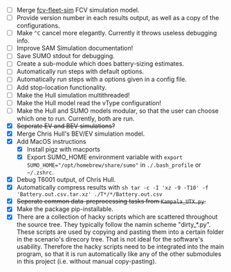 <!-- Note: This is a markdown file. Use a markdown editor to easily edit and
     view this file. Just search the web for a nice markdown editor (like
     Ghostwriter). -->

- [ ] Merge [fcv-fleet-sim](https://gitlab.com/eputs/fcv-fleet-sim) FCV simulation model.
- [ ] Provide version number in each results output, as well as a copy of the configurations.
- [ ] Make `^C` cancel more elegantly. Currently it throws useless debugging info.
- [ ] Improve SAM Simulation documentation!
- [ ] Save SUMO stdout for debugging.
- [ ] Create a sub-module which does battery-sizing estimates.
- [ ] Automatically run steps with default options.
- [ ] Automatically run steps with a options given in a config file.
- [ ] Add stop-location functionality.
- [ ] Make the Hull simulation multithreaded!
- [ ] Make the Hull model read the vType configuration!
- [ ] Make the Hull and SUMO models modular, so that the user can choose which one to run. Currently, both are run.
- [x] ~~Seperate EV and BEV simulations?~~
- [x] Merge Chris Hull's BEV/EV simulation model.
- [x] Add MacOS instructions
    - [x] Install pigz with macports
    - [x] Export SUMO_HOME environment variable with `export SUMO_HOME="/opt/homebrew/share/sumo"` in `./.bash_profile` or `~/.zshrc`.
- [x] Debug T6001 output, of Chris Hull.
- [x] Automatically compress results with
      ```sh
      tar -c -I 'xz -9 -T10' -f 'Battery.out.csv.tar.xz' ./T*/*/Battery.out.csv
      ```
- [x] ~~Seperate common data-preprocessing tasks from `Kampala_UTX.py`.~~
- [x] Make the package pip-installable.
- [x] There are a collection of hacky scripts which are scattered throughout the source tree. They typically follow the namin scheme "dirty_*.py". These scripts are used by copying and pasting them into a certain folder in the scenario's direcory tree. That is not ideal for the software's usability. Therefore the hacky scripts need to be integrated into the main program, so that it is run automatically like any of the other submodules in this project (i.e. without manual copy-pasting).
